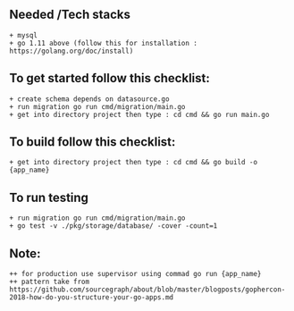 ## Needed /Tech stacks
    + mysql
    + go 1.11 above (follow this for installation : https://golang.org/doc/install)

## To get started follow this checklist:
    + create schema depends on datasource.go
    + run migration go run cmd/migration/main.go
    + get into directory project then type : cd cmd && go run main.go

## To build follow this checklist:
    + get into directory project then type : cd cmd && go build -o {app_name}

## To run testing
    + run migration go run cmd/migration/main.go
    + go test -v ./pkg/storage/database/ -cover -count=1

## Note: 
    ++ for production use supervisor using commad go run {app_name}
    ++ pattern take from https://github.com/sourcegraph/about/blob/master/blogposts/gophercon-2018-how-do-you-structure-your-go-apps.md
